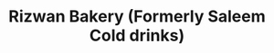 ---
title: "Rizwan Bakery (Formerly Saleem Cold drinks)"
url: /karachi/rizwan-bakery-formerly-saleem-cold-drinks/
shop: Bäckerei
---